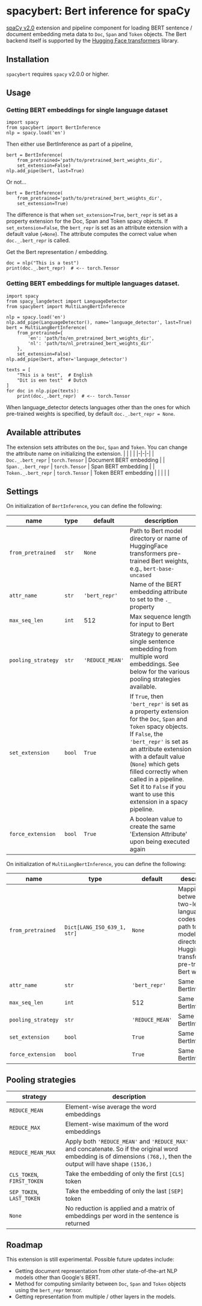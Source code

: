 # spacybert: Bert inference for spaCy
[spaCy v2.0](https://spacy.io/usage/v2) extension and pipeline component for loading BERT sentence / document embedding meta data to `Doc`, `Span` and `Token` objects. The Bert backend itself is supported by the [Hugging Face transformers](https://github.com/huggingface/transformers) library.

## Installation
`spacybert` requires `spacy` v2.0.0 or higher.

## Usage
### Getting BERT embeddings for single language dataset
```
import spacy
from spacybert import BertInference
nlp = spacy.load('en')
```

Then either use BertInference as part of a pipeline,
```
bert = BertInference(
    from_pretrained='path/to/pretrained_bert_weights_dir',
    set_extension=False)
nlp.add_pipe(bert, last=True)
```
Or not...
```
bert = BertInference(
    from_pretrained='path/to/pretrained_bert_weights_dir',
    set_extension=True)
```
The difference is that when `set_extension=True`, `bert_repr` is set as a property extension for the Doc, Span and Token spacy objects. If `set_extension=False`, the `bert_repr` is set as an attribute extension with a default value (`=None`). The attribute computes the correct value when `doc._.bert_repr` is called.

Get the Bert representation / embedding.
```
doc = nlp("This is a test")
print(doc._.bert_repr)  # <-- torch.Tensor
```

### Getting BERT embeddings for multiple languages dataset.
```
import spacy
from spacy_langdetect import LanguageDetector
from spacybert import MultiLangBertInference

nlp = spacy.load('en')
nlp.add_pipe(LanguageDetector(), name='language_detector', last=True)
bert = MultiLangBertInference(
    from_pretrained={
        'en': 'path/to/en_pretrained_bert_weights_dir',
        'nl': 'path/to/nl_pretrained_bert_weights_dir'
    },
    set_extension=False)
nlp.add_pipe(bert, after='language_detector')

texts = [
    "This is a test",  # English
    "Dit is een test"  # Dutch
]
for doc in nlp.pipe(texts):
    print(doc._.bert_repr)  # <-- torch.Tensor
```
When language_detector detects languages other than the ones for which pre-trained weights is specified, by default `doc._.bert_repr = None`.

## Available attributes
The extension sets attributes on the `Doc`, `Span` and `Token`. You can change the attribute name on initializing the extension.
| | | |
|-|-|-|
| `Doc._.bert_repr` | `torch.Tensor` | Document BERT embedding |
| `Span._.bert_repr` | `torch.Tensor` | Span BERT embedding |
| `Token._.bert_repr` | `torch.Tensor` | Token BERT embedding |
| | | |

## Settings
On initialization of `BertInference`, you can define the following:

| name | type | default | description |
|-|-|-|-|
| `from_pretrained` | `str` | `None` | Path to Bert model directory or name of HuggingFace transformers pre-trained Bert weights, e.g., `bert-base-uncased` |
| `attr_name` | `str` | `'bert_repr'` | Name of the BERT embedding attribute to set to the `._` property |
| `max_seq_len` | `int` | 512 | Max sequence length for input to Bert |
| `pooling_strategy` | `str` | `'REDUCE_MEAN'` | Strategy to generate single sentence embedding from multiple word embeddings. See below for the various pooling strategies available. |
| `set_extension` | `bool` | `True` | If `True`, then `'bert_repr'` is set as a property extension for the `Doc`, `Span` and `Token` spacy objects. If `False`, the `'bert_repr'` is set as an attribute extension with a default value (`None`) which gets filled correctly when called in a pipeline. Set it to `False` if you want to use this extension in a spacy pipeline. |
| `force_extension` | `bool` | `True` | A boolean value to create the same 'Extension Attribute' upon being executed again |

On initialization of `MultiLangBertInference`, you can define the following:

| name | type | default | description |
|-|-|-|-|
| `from_pretrained` | `Dict[LANG_ISO_639_1, str]` | `None` | Mapping between two-letter language codes to path to model directory or HuggingFace transformers pre-trained Bert weights |
| `attr_name` | `str` | `'bert_repr'` | Same as in BertInference |
| `max_seq_len` | `int` | 512 | Same as in BertInference |
| `pooling_strategy` | `str` | `'REDUCE_MEAN'` | Same as in BertInference |
| `set_extension` | `bool` | `True` | Same as in BertInference |
| `force_extension` | `bool` | `True` | Same as in BertInference |

## Pooling strategies
| strategy | description |
|-|-|
| `REDUCE_MEAN` | Element-wise average the word embeddings |
| `REDUCE_MAX` | Element-wise maximum of the word embeddings |
| `REDUCE_MEAN_MAX` | Apply both `'REDUCE_MEAN'` and `'REDUCE_MAX'` and concatenate. So if the original word embedding is of dimensions `(768,)`, then the output will have shape `(1536,)` |
| `CLS_TOKEN`, `FIRST_TOKEN` | Take the embedding of only the first `[CLS]` token |
| `SEP_TOKEN`, `LAST_TOKEN` | Take the embedding of only the last `[SEP]` token |
| `None` | No reduction is applied and a matrix of embeddings per word in the sentence is returned |

## Roadmap
This extension is still experimental. Possible future updates include:
* Getting document representation from other state-of-the-art NLP models other than Google's BERT.
* Method for computing similarity between `Doc`, `Span` and `Token` objects using the `bert_repr` tensor.
* Getting representation from multiple / other layers in the models.